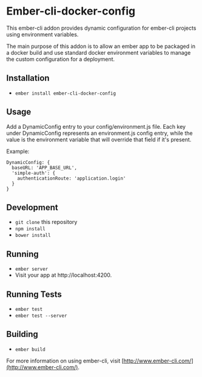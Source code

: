 # Ember-cli-docker-config

This ember-cli addon provides dynamic configuration for ember-cli projects using environment variables.

The main purpose of this addon is to allow an ember app to be packaged in a docker build and use standard docker environment variables to manage the custom configuration for a deployment.

## Installation

* `ember install ember-cli-docker-config`

## Usage

Add a DynamicConfig entry to your config/environment.js file. Each key under DynamicConfig represents an environment.js config entry, while the value is the environment variable that will override that field if it's present.

Example:
```
DynamicConfig: {
  baseURL: 'APP_BASE_URL',
  'simple-auth': {
    authenticationRoute: 'application.login'
  }
}
```

## Development

* `git clone` this repository
* `npm install`
* `bower install`

## Running

* `ember server`
* Visit your app at http://localhost:4200.

## Running Tests

* `ember test`
* `ember test --server`

## Building

* `ember build`

For more information on using ember-cli, visit [http://www.ember-cli.com/](http://www.ember-cli.com/).
